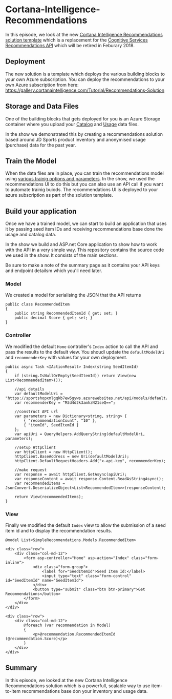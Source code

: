 # Cortana-Intelligence-Recommendations
In this episode, we look at the new [Cortana Intelligence Recommendations solution template](https://gallery.cortanaintelligence.com/Tutorial/Recommendations-Solution) which is a replacement for the [Cognitive Services Recommendations API](https://azure.microsoft.com/en-gb/services/cognitive-services/recommendations/) which will be retired in Feburary 2018.

## Deployment
The new solution is a template which deploys the various building blocks to your own Azure subscription. You can deploy the recommendations to your own Azure subscription from here: https://gallery.cortanaintelligence.com/Tutorial/Recommendations-Solution

## Storage and Data Files
One of the building blocks that gets deployed for you is an Azure Storage container where you upload your [Catalog](https://github.com/Microsoft/Product-Recommendations/blob/master/doc/api-reference.md#catalog-file-schema) and [Usage](https://github.com/Microsoft/Product-Recommendations/blob/master/doc/api-reference.md#usage-events-file-schema) data files. 

In the show we demonstrated this by creating a recommendations solution based around JD Sports product inventory and anonymised usage (purchase) data for the past year.

## Train the Model
When the data files are in place, you can train the recommendations model using [various trainig options and parameters](https://github.com/Microsoft/Product-Recommendations/blob/master/doc/api-reference.md#train-a-new-model). In the show, we used the recommendations UI to do this but you can also use an API call if you want to automate trainig buiods. The recommendations UI is deployed to your azure subscription as part of the solution template.

## Build your application
Once we have a trained model, we can start to build an application that uses it by passing seed item IDs and receiving recommendations base done the usage and catalog data.

In the show we build and ASP.net Core application to show how to work with the API in a very simple way. This repository contains the source code we used in the show. It consists of the main sections.

Be sure to make a note of the summary page as it contains your API keys and endpoint detailsm which you'll need later.

### Model
We created a model for serialising the JSON that the API returns

```
public class RecommendedItem
{
    public string RecommendedItemId { get; set; }
    public decimal Score { get; set; }
}
```

### Controller
We modified the default `Home` controller's `Index` action to call the API and pass the results to the default view. You shoudl update the `defaultModelUri` and `recommenderKey` with values for your own deployment.

```
public async Task <IActionResult> Index(string SeedItemId)
{
    if (string.IsNullOrEmpty(SeedItemId)) return View(new List<RecommendedItem>());

    //api details
    var defaultModelUri = "https://sportshopxmlgqkb7ew5gyws.azurewebsites.net/api/models/default/recommend";
    var recommenderKey = "M3d4d2k3amhzN21seQ==";

    //construct API url
    var parameters = new Dictionary<string, string> {
        { "recommendationCount", "10" },
        { "itemId", SeedItemId }
    };
    var apiUri = QueryHelpers.AddQueryString(defaultModelUri, parameters);

    //setup HttpClient
    var httpClient = new HttpClient();
    httpClient.BaseAddress = new Uri(defaultModelUri);
    httpClient.DefaultRequestHeaders.Add("x-api-key", recommenderKey);

    //make request
    var response = await httpClient.GetAsync(apiUri);
    var responseContent = await response.Content.ReadAsStringAsync();
    var recommendedItems = JsonConvert.DeserializeObject<List<RecommendedItem>>(responseContent);

    return View(recommendedItems);
}
```

### View
Finally we modified the default `Index` view to allow the submission of a seed item id and to display the recommendation results.

```
@model List<SimpleRecommendations.Models.RecommendedItem>

<div class="row">
    <div class="col-md-12">
        <form asp-controller="Home" asp-action="Index" class="form-inline">
            <div class="form-group">
                <label for="SeedItemId">Seed Item Id:</label>
                <input type="text" class="form-control" id="SeedItemId" name="SeedItemId">
            </div>
            <button type="submit" class="btn btn-primary">Get Recommendations</button>
        </form>
    </div>
</div>

<div class="row">
    <div class="col-md-12">
        @foreach (var recommendation in Model)
        {
            <p>@recommendation.RecommendedItemId (@recommendation.Score)</p>
        }
    </div>
</div>
```

## Summary
In this episode, we looked at the new Cortana Intelligence Recommendations solution which is a powerfull, scalable way to use item-to-item recommendations base don your inventory and usage data.